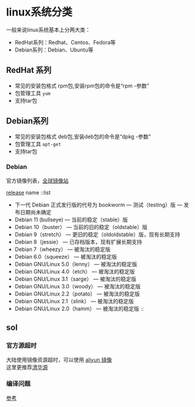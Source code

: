 # linux系统分类

一般来说linux系统基本上分两大类：

* RedHat系列：Redhat、Centos、Fedora等
* Debian系列：Debian、Ubuntu等

## RedHat 系列

* 常见的安装包格式 rpm包,安装rpm包的命令是“rpm -参数”
* 包管理工具 `yum`
* 支持tar包

## Debian系列

* 常见的安装包格式 deb包,安装deb包的命令是“dpkg -参数”
* 包管理工具 `apt-get`
* 支持tar包

### Debian

官方镜像列表，[全球镜像站](https://www.debian.org/mirror/list.zh-cn.html)

[release](https://www.debian.org/releases/) name
::list

* 下一代 Debian 正式发行版的代号为 bookworm — 测试（testing）版 — 发布日期尚未确定
* Debian 11 (bullseye) — 当前的稳定（stable）版
* Debian 10（buster） — 当前的旧的稳定（oldstable）版
* Debian 9（stretch） — 更旧的稳定（oldoldstable）版，现有长期支持
* Debian 8（jessie） — 已存档版本，现有扩展长期支持
* Debian 7（wheezy） — 被淘汰的稳定版
* Debian 6.0（squeeze） — 被淘汰的稳定版
* Debian GNU/Linux 5.0（lenny） — 被淘汰的稳定版
* Debian GNU/Linux 4.0（etch） — 被淘汰的稳定版
* Debian GNU/Linux 3.1（sarge） — 被淘汰的稳定版
* Debian GNU/Linux 3.0（woody） — 被淘汰的稳定版
* Debian GNU/Linux 2.2（potato） — 被淘汰的稳定版
* Debian GNU/Linux 2.1（slink） — 被淘汰的稳定版
* Debian GNU/Linux 2.0（hamm） — 被淘汰的稳定版
::

## sol

### 官方源超时

大陆使用镜像资源超时，可以使用 [aliyun 镜像](https://developer.aliyun.com/mirror/debian)  
这里更推荐[清华源](https://mirrors.tuna.tsinghua.edu.cn/help/debian/)

### 编译问题

[参考](../compile)
